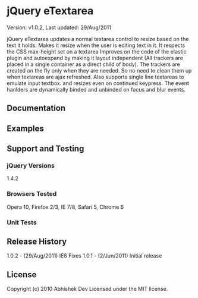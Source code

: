 # jQuery eTextarea #

Version: v1.0.2, Last updated: 29/Aug/2011

jQuery eTextarea updates a normal textarea control to resize based on the text it holds. Makes it resize when the user is editing text in it. It respects the CSS max-height set on a textarea
Improves on the code of the elastic plugin and autoexpand by making it layout independent (All trackers are placed in a single container as a direct child of body). The trackers are created on the fly only when they are needed. 
So no need to clean them up when textareas are ajax refreshed.
Also supports single line textareas to emulate input textbox. and resizes even on continued keypress. The event hanlders are dynamically binded and unbinded on focus and blur events.


## Documentation ##


## Examples ##

## Support and Testing ##

### jQuery Versions ###
1.4.2

### Browsers Tested ###
Opera 10, Firefox 2/3, IE 7/8, Safari 5, Chrome 6

### Unit Tests ###


## Release History ##

1.0.2 - (29/Aug/2011) IE8 Fixes
1.0.1 - (2/Jun/2011) Initial release  


## License ##
Copyright (c) 2010 Abhishek Dev
Licensed under the MIT license.